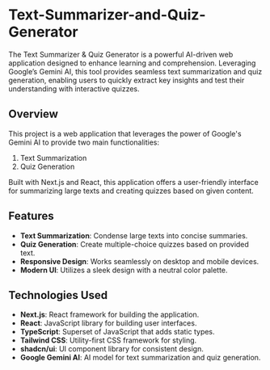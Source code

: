 # Text-Summarizer-and-Quiz-Generator
The Text Summarizer &amp; Quiz Generator is a powerful AI-driven web application designed to enhance learning and comprehension. Leveraging Google’s Gemini AI, this tool provides seamless text summarization and quiz generation, enabling users to quickly extract key insights and test their understanding with interactive quizzes.

## Overview

This project is a web application that leverages the power of Google's Gemini AI to provide two main functionalities:
1. Text Summarization
2. Quiz Generation

Built with Next.js and React, this application offers a user-friendly interface for summarizing large texts and creating quizzes based on given content.

## Features

- **Text Summarization**: Condense large texts into concise summaries.
- **Quiz Generation**: Create multiple-choice quizzes based on provided text.
- **Responsive Design**: Works seamlessly on desktop and mobile devices.
- **Modern UI**: Utilizes a sleek design with a neutral color palette.

## Technologies Used

- **Next.js**: React framework for building the application.
- **React**: JavaScript library for building user interfaces.
- **TypeScript**: Superset of JavaScript that adds static types.
- **Tailwind CSS**: Utility-first CSS framework for styling.
- **shadcn/ui**: UI component library for consistent design.
- **Google Gemini AI**: AI model for text summarization and quiz generation.

